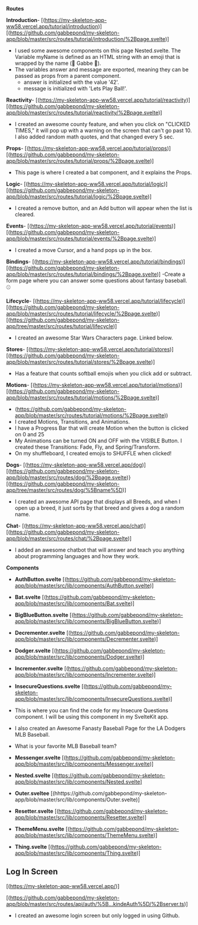 **Routes**

**Introduction**- [(https://my-skeleton-app-ww58.vercel.app/tutorial/introduction)]
[(https://github.com/gabbepond/my-skeleton-app/blob/master/src/routes/tutorial/introduction/%2Bpage.svelte)]
- I used some awesome components on this page Nested.svelte. The Variable myName is defined as an HTML string with an emoji that is wrapped by the name (🥎 Gabbe 🥎).
- The variables answer and message are exported, meaning they can be passed as props from a parent component.
    - answer is initialized with the value '42'.
    - message is initialized with 'Lets Play Ball!'.

**Reactivity**- [(https://my-skeleton-app-ww58.vercel.app/tutorial/reactivity)]
[(https://github.com/gabbepond/my-skeleton-app/blob/master/src/routes/tutorial/reactivity/%2Bpage.svelte)]
- I created an awesome county feature, and when you click on "CLICKED TIMES," it will pop up with a warning on the screen that can't go past 10. I also added random math quotes, and that changed every 5 sec.

**Props**- [(https://my-skeleton-app-ww58.vercel.app/tutorial/props)]
[(https://github.com/gabbepond/my-skeleton-app/blob/master/src/routes/tutorial/props/%2Bpage.svelte)]
- This page is where I created a bat component, and it explains the Props.

**Logic**- [(https://my-skeleton-app-ww58.vercel.app/tutorial/logic)]
[(https://github.com/gabbepond/my-skeleton-app/blob/master/src/routes/tutorial/logic/%2Bpage.svelte)]
- I created a remove button, and an Add button will appear when the list is cleared.

**Events**- [(https://my-skeleton-app-ww58.vercel.app/tutorial/events)]
[(https://github.com/gabbepond/my-skeleton-app/blob/master/src/routes/tutorial/events/%2Bpage.svelte)]
- I created a move Cursor, and a hand pops up in the box.

**Bindings**- [(https://my-skeleton-app-ww58.vercel.app/tutorial/bindings)]
[(https://github.com/gabbepond/my-skeleton-app/blob/master/src/routes/tutorial/bindings/%2Bpage.svelte)]
-Create a form page where you can answer some questions about fantasy baseball. ⚾

**Lifecycle**- [(https://my-skeleton-app-ww58.vercel.app/tutorial/lifecycle)]
[(https://github.com/gabbepond/my-skeleton-app/blob/master/src/routes/tutorial/lifecycle/%2Bpage.svelte)]
[(https://github.com/gabbepond/my-skeleton-app/tree/master/src/routes/tutorial/lifecycle)]
- I created an awesome Star Wars Characters page. Linked below.

**Stores**- [(https://my-skeleton-app-ww58.vercel.app/tutorial/stores)]
[(https://github.com/gabbepond/my-skeleton-app/blob/master/src/routes/tutorial/stores/%2Bpage.svelte)]
- Has a feature that counts softball emojis when you click add or subtract.

**Motions**- [(https://my-skeleton-app-ww58.vercel.app/tutorial/motions)]
[(https://github.com/gabbepond/my-skeleton-app/blob/master/src/routes/tutorial/motions/%2Bpage.svelte)]
 -   (https://github.com/gabbepond/my-skeleton-app/blob/master/src/routes/tutorial/motions/%2Bpage.svelte))
 -   I created Motions, Transitions, and Animations.
 -   I have a Progress Bar that will create Motion when the button is clicked on 0 and 25
 -   My Animations can be turned ON and OFF with the VISIBLE Button. I created these Transitions: Fade, Fly, and Spring/Transform.
 -   On my shuffleboard, I created emojis to SHUFFLE when clicked!

**Dogs**- [(https://my-skeleton-app-ww58.vercel.app/dog)]
[(https://github.com/gabbepond/my-skeleton-app/blob/master/src/routes/dog/%2Bpage.svelte)}
[(https://github.com/gabbepond/my-skeleton-app/tree/master/src/routes/dog/%5Bname%5D)]
- I created an awesome API page that displays all Breeds, and when I open up a breed, it just sorts by that breed and gives a dog a random name.

**Chat**- [(https://my-skeleton-app-ww58.vercel.app/chat)]
[(https://github.com/gabbepond/my-skeleton-app/blob/master/src/routes/chat/%2Bpage.svelte)]
- I added an awesome chatbot that will answer and teach you anything about programming languages and how they work.




**Components**

- **AuthButton.svelte** [(https://github.com/gabbepond/my-skeleton-app/blob/master/src/lib/components/AuthButton.svelte)]


- **Bat.svelte** [(https://github.com/gabbepond/my-skeleton-app/blob/master/src/lib/components/Bat.svelte)]
 

- **BigBlueButton.svelte** [(https://github.com/gabbepond/my-skeleton-app/blob/master/src/lib/components/BigBlueButton.svelte)]
 

 - **Decrementer.svelte** [(https://github.com/gabbepond/my-skeleton-app/blob/master/src/lib/components/Decrementer.svelte)]

   
- **Dodger.svelte** [(https://github.com/gabbepond/my-skeleton-app/blob/master/src/lib/components/Dodger.svelte)]


- **Incrementer.svelte** [(https://github.com/gabbepond/my-skeleton-app/blob/master/src/lib/components/Incrementer.svelte)]


- **InsecureQuestions.svelte** [(https://github.com/gabbepond/my-skeleton-app/blob/master/src/lib/components/InsecureQuestions.svelte)]
- This is where you can find the code for my Insecure Questions component. I will be using this component in my SvelteKit app.
- I also created an Awesome Fanasty Baseball Page for the LA Dodgers MLB Baseball.
- What is your favorite MLB Baseball team?



- **Messenger.svelte** [(https://github.com/gabbepond/my-skeleton-app/blob/master/src/lib/components/Messenger.svelte)]


- **Nested.svelte** [(https://github.com/gabbepond/my-skeleton-app/blob/master/src/lib/components/Nested.svelte]



- **Outer.sveltee** [(hhttps://github.com/gabbepond/my-skeleton-app/blob/master/src/lib/components/Outer.svelte)]


 
- **Resetter.svelte** [(https://github.com/gabbepond/my-skeleton-app/blob/master/src/lib/components/Resetter.svelte)]


- **ThemeMenu.svelte** [(https://github.com/gabbepond/my-skeleton-app/blob/master/src/lib/components/ThemeMenu.svelte)]


- **Thing.svelte** [(https://github.com/gabbepond/my-skeleton-app/blob/master/src/lib/components/Thing.svelte)]




## Log In Screen
[(https://my-skeleton-app-ww58.vercel.app/)]


[(https://github.com/gabbepond/my-skeleton-app/blob/master/src/routes/api/auth/%5B...kindeAuth%5D/%2Bserver.ts)]
- I created an awesome login screen but only logged in using Github.
